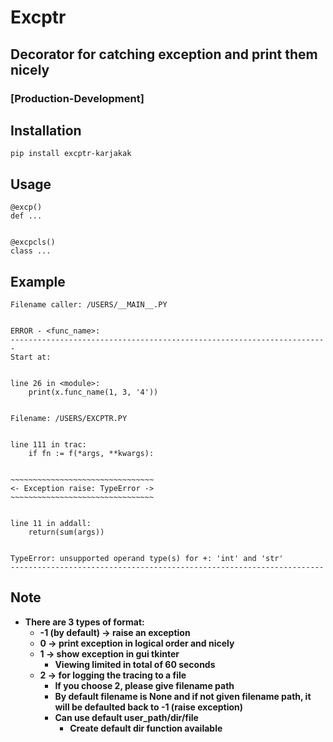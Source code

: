 # Excptr
## Decorator for catching exception and print them nicely
### [Production-Development]

## Installation
```
pip install excptr-karjakak
```

## Usage
```
@excp()
def ...


@excpcls()
class ...
```

## Example
```
Filename caller: /USERS/__MAIN__.PY


ERROR - <func_name>:
-----------------------------------------------------------------------
Start at:


line 26 in <module>:
    print(x.func_name(1, 3, '4'))


Filename: /USERS/EXCPTR.PY


line 111 in trac:
    if fn := f(*args, **kwargs):


~~~~~~~~~~~~~~~~~~~~~~~~~~~~~~~~
<- Exception raise: TypeError ->
~~~~~~~~~~~~~~~~~~~~~~~~~~~~~~~~


line 11 in addall:
    return(sum(args))


TypeError: unsupported operand type(s) for +: 'int' and 'str'
----------------------------------------------------------------------
```

## **Note**
- **There are 3 types of format:**
    - **-1 (by default) -> raise an exception**
    - **0 -> print exception in logical order and nicely**
    - **1 -> show exception in gui tkinter**
        - **Viewing limited in total of 60 seconds**
    - **2 -> for logging the tracing to a file**
        - **If you choose 2, please give filename path**
        - **By default filename is None and if not given filename path, it will be defaulted back to -1 (raise exception)**
        - **Can use default user_path/dir/file**
            - **Create default dir function available**